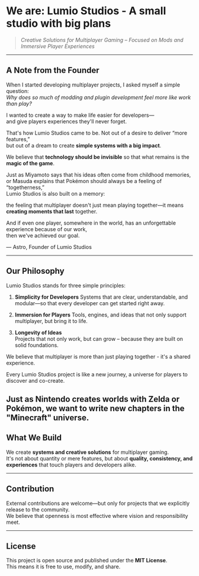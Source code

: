 # We are: Lumio Studios - A small studio with big plans 

> *Creative Solutions for Multiplayer Gaming – Focused on Mods and Immersive Player Experiences*  

---

## A Note from the Founder  

When I started developing multiplayer projects, I asked myself a simple question:  
*Why does so much of modding and plugin development feel more like work than play?*  

I wanted to create a way to make life easier for developers—  
and give players experiences they'll never forget.  

That's how Lumio Studios came to be. Not out of a desire to deliver “more features,”  
but out of a dream to create **simple systems with a big impact**.  

We believe that **technology should be invisible** so that what remains is the **magic of the game**.  

Just as Miyamoto says that his ideas often come from childhood memories, or Masuda explains that Pokémon should always be a feeling of “togetherness,”  
Lumio Studios is also built on a memory:  

the feeling that multiplayer doesn't just mean playing together—it means **creating moments that last** together.  

And if even one player, somewhere in the world, has an unforgettable experience because of our work,  
then we've achieved our goal.  

— Astro, Founder of Lumio Studios

---

## Our Philosophy  

Lumio Studios stands for three simple principles:

1. **Simplicity for Developers**
Systems that are clear, understandable, and modular—so that every developer can get started right away.

2. **Immersion for Players**
Tools, engines, and ideas that not only support multiplayer, but bring it to life.  

3. **Longevity of Ideas**  
   Projects that not only work, but can grow – because they are built on solid foundations.

We believe that multiplayer is more 
than just playing together - it's a shared experience. 

Every Lumio Studios project is like a new journey, a universe for players to discover and co-create. 

Just as Nintendo creates worlds with Zelda or Pokémon, we want to write new chapters in the "Minecraft" universe.
---

## What We Build  

We create **systems and creative solutions** for multiplayer gaming.  
It's not about quantity or mere features, but about **quality, consistency, and experiences** that touch players and developers alike.

---

## Contribution  

External contributions are welcome—but only for projects that we explicitly release to the community.  
We believe that openness is most effective where vision and responsibility meet.  

---

## License  

This project is open source and published under the **MIT License**.  
This means it is free to use, modify, and share.  



